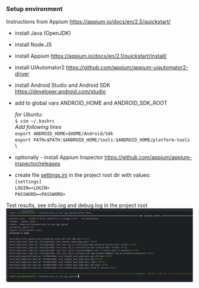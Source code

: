 ### Setup environment
Instructions from Appium https://appium.io/docs/en/2.5/quickstart/

- install Java (OpenJDK) 
- install Node.JS
- install Appium https://appium.io/docs/en/2.1/quickstart/install/
- install UIAutomator2 https://github.com/appium/appium-uiautomator2-driver
- install Android Studio and Android SDK https://developer.android.com/studio
- add to global vars ANDROID_HOME and ANDROID_SDK_ROOT

    _for Ubuntu:_ \
    `$ vim ~/.bashrc` \
    _Add following lines_ \
    `export ANDROID_HOME=$HOME/Android/Sdk` \
    `export PATH=$PATH:$ANDROID_HOME/tools:$ANDROID_HOME/platform-tools` \

- optionally - install Appium Inspector https://github.com/appium/appium-inspector/releases
- create file [settings.ini](settings.ini) in the project root dir with values: \
`[settings]` \
`LOGIN=<LOGIN>` \
`PASSWORD=<PASSWORD>` 


Test results, see info.log and debug.log in the project root \
![plot](./test_results.png)
